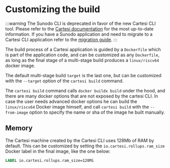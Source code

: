 # Customizing the build

:::warning
The Sunodo CLI is deprecated in favor of the new Cartesi CLI tool. Please refer to the [Cartesi documentation](https://docs.cartesi.io) for the most up-to-date information. If you have a Sunodo application and need to migrate to a Cartesi CLI application refer to the [migration guide](/guide/introduction/migrating).
:::

The build process of a Cartesi application is guided by a `Dockerfile` which is part of the application code, and can be customized as any `Dockerfile`, as long as the final stage of a multi-stage build produces a `linux/riscv64` docker image.

The default multi-stage build `target` is the last one, but can be customized with the `--target` option of the `cartesi build` command.

The `cartesi build` command calls `docker buildx build` under the hood, and there are many docker options that are not exposed by the cartesi CLI. In case the user needs advanced docker options he can build the `linux/riscv64` Docker image himself, and call `cartesi build` with the `--from-image` option to specify the name or sha of the image he built manually.

## Memory

The Cartesi machine created by the Cartesi CLI uses 128Mb of RAM by default. This can be customized by setting the `io.cartesi.rollups.ram_size` Docker label in the final image, like the one below:

```dockerfile
LABEL io.cartesi.rollups.ram_size=128Mi
```
